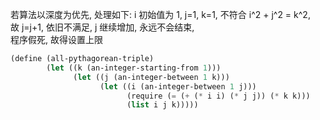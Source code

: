 <!--
 * @Author: Kaiser
 * @Date: 2020-11-24 07:55:46
 * @Last Modified by: Kaiser
 * @Last Modified time: 2020-11-24 08:07:55
 * @Description:
-->

若算法以深度为优先, 处理如下:
i 初始值为 1, j=1, k=1, 不符合 i^2 + j^2 = k^2,  
故 j=j+1, 依旧不满足, j 继续增加, 永远不会结束,  
程序假死, 故得设置上限

```scheme
(define (all-pythagorean-triple)
        (let ((k (an-integer-starting-from 1)))
              (let ((j (an-integer-between 1 k)))
                    (let ((i (an-integer-between 1 j)))
                          (require (= (+ (* i i) (* j j)) (* k k)))
                          (list i j k)))))
```
